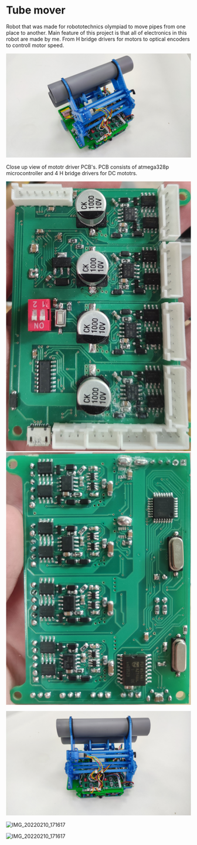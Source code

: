 # Tube mover
Robot that was made for robototechnics olympiad to move pipes from one place to another. Main feature of this project is that all of electronics in this robot are made by me. From H bridge drivers for motors to optical encoders to controll motor speed.

![IMG_20220210_171617](https://github.com/Fyodorbezz/Tube_mover/blob/main/Images/IMG_20240812_180358.jpg)


Close up view of mototr driver PCB's. PCB consists of atmega328p microcontroller and 4 H bridge drivers for DC mototrs.

<p float="left">
  <img src="https://github.com/Fyodorbezz/Tube_mover/blob/main/Images/IMG_20240429_061352.jpg" />
  <img src="https://github.com/Fyodorbezz/Tube_mover/blob/main/Images/IMG_20240429_062221.jpg" /> 
</p>

![IMG_20220210_171617](https://github.com/Fyodorbezz/Tube_mover/blob/main/Images/IMG_20240812_180401.jpg)

![IMG_20220210_171617](https://github.com/Fyodorbezz/Tube_mover/blob/main/Images/IMG_20240812_180439.jpg)

![IMG_20220210_171617](https://github.com/Fyodorbezz/Tube_mover/blob/main/Images/IMG_20240812_180529.jpg)
